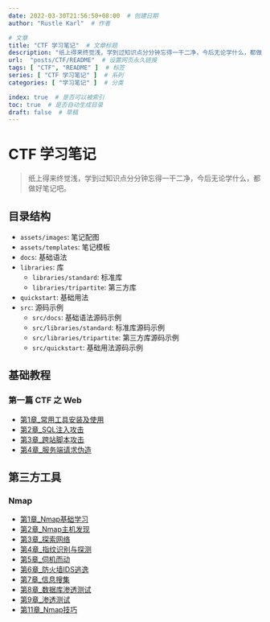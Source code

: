 ```yaml
---
date: 2022-03-30T21:56:50+08:00  # 创建日期
author: "Rustle Karl"  # 作者

# 文章
title: "CTF 学习笔记"  # 文章标题
description: "纸上得来终觉浅，学到过知识点分分钟忘得一干二净，今后无论学什么，都做好笔记吧。"
url:  "posts/CTF/README"  # 设置网页永久链接
tags: [ "CTF", "README" ]  # 标签
series: [ "CTF 学习笔记" ]  # 系列
categories: [ "学习笔记" ]  # 分类

index: true  # 是否可以被索引
toc: true  # 是否自动生成目录
draft: false  # 草稿
---
```


# CTF 学习笔记

> 纸上得来终觉浅，学到过知识点分分钟忘得一干二净，今后无论学什么，都做好笔记吧。

## 目录结构

- `assets/images`: 笔记配图
- `assets/templates`: 笔记模板
- `docs`: 基础语法
- `libraries`: 库
  - `libraries/standard`: 标准库
  - `libraries/tripartite`: 第三方库
- `quickstart`: 基础用法
- `src`: 源码示例
  - `src/docs`: 基础语法源码示例
  - `src/libraries/standard`: 标准库源码示例
  - `src/libraries/tripartite`: 第三方库源码示例
  - `src/quickstart`: 基础用法源码示例

## 基础教程

### 第一篇 CTF 之 Web

- [第1章_常用工具安装及使用](docs/01_第一篇_CTF之Web/第1章_常用工具安装及使用.md)
- [第2章_SQL注入攻击](docs/01_第一篇_CTF之Web/第2章_SQL注入攻击.md)
- [第3章_跨站脚本攻击](docs/01_第一篇_CTF之Web/第3章_跨站脚本攻击.md)
- [第4章_服务端请求伪造](docs/01_第一篇_CTF之Web/第4章_服务端请求伪造.md)

## 第三方工具

### Nmap

- [第1章_Nmap基础学习](libraries/tripartite/nmap/第1章_Nmap基础学习.md)
- [第2章_Nmap主机发现](libraries/tripartite/nmap/第2章_Nmap主机发现.md)
- [第3章_探索网络](libraries/tripartite/nmap/第3章_探索网络.md)
- [第4章_指纹识别与探测](libraries/tripartite/nmap/第4章_指纹识别与探测.md)
- [第5章_伺机而动](libraries/tripartite/nmap/第5章_伺机而动.md)
- [第6章_防火墙IDS逃逸](libraries/tripartite/nmap/第6章_防火墙IDS逃逸.md)
- [第7章_信息搜集](libraries/tripartite/nmap/第7章_信息搜集.md)
- [第8章_数据库渗透测试](libraries/tripartite/nmap/第8章_数据库渗透测试.md)
- [第9章_渗透测试](libraries/tripartite/nmap/第9章_渗透测试.md)
- [第11章_Nmap技巧](libraries/tripartite/nmap/第11章_Nmap技巧.md)


